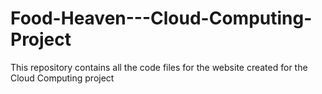 # Food-Heaven---Cloud-Computing-Project
<p>This repository contains all the code files for the website created for the Cloud Computing project</p>
